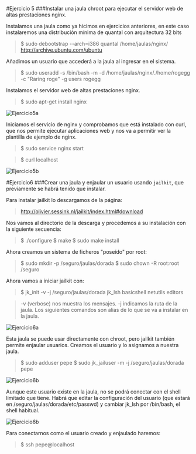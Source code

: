 
#Ejercicio 5
###Instalar una jaula chroot para ejecutar el servidor web de altas prestaciones nginx.

Instalamos una jaula como ya hicimos en ejercicios anteriores, en este caso instalaremos una distribución mínima de quantal con arquitectura 32 bits

>$ sudo debootstrap --arch=i386 quantal /home/jaulas/nginx/ http://archive.ubuntu.com/ubuntu



Añadimos un usuario que accederá a la jaula al ingresar en el sistema.

>$ sudo useradd -s /bin/bash -m -d /home/jaulas/nginx/./home/rogegg -c "Raring roge" -g users rogegg



Instalamos el servidor web de altas prestaciones nginx.

>$ sudo apt-get install nginx

![Ejercicio5a](https://raw.github.com/rogegg/IV-GII-13-14/master/Tema2/capturas/Ejercicio5a.png)

Iniciamos el servicio de nginx y comprobamos que está instalado con curl, que nos permite ejecutar aplicaciones web y nos va a permitir ver la plantilla de ejemplo de nginx.

>$ sudo service nginx start

>$ curl localhost


![Ejercicio5b](https://raw.github.com/rogegg/IV-GII-13-14/master/Tema2/capturas/ejercicio5b.png)



#Ejercicio6
###Crear una jaula y enjaular un usuario usando `jailkit`, que previamente se habrá tenido que instalar.

Para instalar jailkit lo descargamos de la página:

>http://olivier.sessink.nl/jailkit/index.html#download

Nos vamos al directorio de la descarga y procedemos a su instalación con la siguiente secuencia:

>$ ./configure
>$ make
>$ sudo make install


Ahora creamos un sistema de ficheros "poseído" por root:

>$ sudo mkdir -p /seguro/jaulas/dorada
>$ sudo chown -R root:root /seguro



Ahora vamos a iniciar jailkit con:

>$ jk_init -v -j /seguro/jaulas/dorada jk_lsh basicshell netutils editors

>-v  (verbose) nos muestra los mensajes.
>-j  indicamos la ruta de la jaula.
>Los siguientes comandos son alias de lo que se va a instalar en la jaula.

![Ejercicio6a](https://raw.github.com/rogegg/IV-GII-13-14/master/Tema2/capturas/ejercicio6a.png)


Esta jaula se puede usar directamente con chroot, pero jailkit también permite enjaular usuarios. Creamos el usuario y lo asignamos a nuestra jaula.

>$ sudo adduser pepe
>$ sudo jk_jailuser -m -j /seguro/jaulas/dorada pepe

![Ejercicio6b](https://raw.github.com/rogegg/IV-GII-13-14/master/Tema2/capturas/ejercicio6b.png)



Aunque este usuario existe en la jaula, no se podrá conectar con el shell limitado que tiene. Habrá que editar la configuración del usuario (que estará en /seguro/jaulas/dorada/etc/passwd) y cambiar jk_lsh por /bin/bash, el shell habitual.


![Ejercicio6b](https://raw.github.com/rogegg/IV-GII-13-14/master/Tema2/capturas/ejercicio6c.png)



Para conectarnos como el usuario creado y enjaulado haremos:

>$ ssh pepe@localhost
